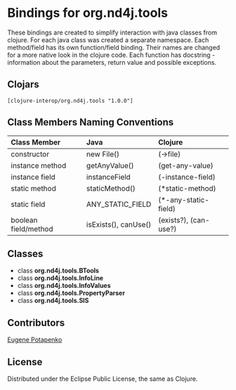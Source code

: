 # Bindings for org.nd4j.tools

These bindings are created to simplify interaction with java classes from clojure.
For each java class was created a separate namespace.
Each method/field has its own function/field binding.
Their names are changed for a more native look in the clojure code. Each function has docstring - information about the parameters, return value and possible exceptions.

## Clojars

```
[clojure-interop/org.nd4j.tools "1.0.0"]
```

## Class Members Naming Conventions

| Class Member | Java | Clojure |
|:--|:--|:--|
| constructor | new File() | (->file) |
| instance method | getAnyValue() | (get-any-value) |
| instance field | instanceField | (-instance-field) |
| static method | staticMethod() | (*static-method) |
| static field | ANY_STATIC_FIELD | (*-any-static-field) |
| boolean field/method | isExists(), canUse() | (exists?), (can-use?) |

## Classes

- class **org.nd4j.tools.BTools**
- class **org.nd4j.tools.InfoLine**
- class **org.nd4j.tools.InfoValues**
- class **org.nd4j.tools.PropertyParser**
- class **org.nd4j.tools.SIS**

## Contributors

[Eugene Potapenko](https://github.com/potapenko/)

## License

Distributed under the Eclipse Public License, the same as Clojure.
